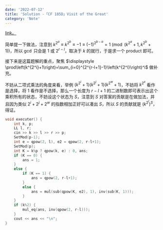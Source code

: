 ```yaml
---
date: '2022-07-12'
title: 'Solution -「CF 185D」Visit of the Great'
category: 'Note'
---
```


[link。](https://codeforces.com/problemset/problem/185/D)

简单提一下做法，注意到 $k^{2^a}\equiv k^{2^b}\equiv-1\equiv (-1)^{2^{b-a}}=1\pmod{(k^{2^a}+1,k^{2^{b}}+1)}$，所以 $\gcd$ 只会是 $1$ 或 $2^{r-l}$，取决于 $k$ 的就行，于是求一个 product 即可。

接下来是这篇题解的重点，聚焦 $\displaystyle \prod\left(k^{2^i}+1\right)=\sum_{i=0}^{2^{r-l+1}-1}\left(k^{2^l}\right)^i$ 做补充。

不妨从二项式乘法的角度来看，举例 $\left(k^{2^i}+1\right)\left(k^{2^j}+1\right)\left(k^{2^w}+1\right)$，不妨将 $k^{2^x}$ 看作是选择，将 $1$ 看作是不选择，那么一个长度为 $r-l+1$ 的二进制数即可表示出这个乘积所有的状态，不妨设这个状态为 $S$，注意到 $S$ 对答案的贡献是在做加法，并且因为类似 $2^i+2^j+2^w$ 的指数相加正好可以凑出 $S$，所以 $S$ 的贡献就是 $\left(k^{2^l}\right)^S$，得证。

```cpp
void executer() {
    int k, p;
    LL l, r;
    cin >> k >> l >> r >> p;
    SetMod(p-1);
    int e = qpow(2, l), e2 = qpow(2, r-l+1);
    SetMod(p);
    int K = k%p ? qpow(k, e) : 0, ans;
    if (K == 0) {
        ans = 1;
    }
    else {
        if (K == 1) {
            ans = qpow(2, r-l+1);
        }
        else {
            ans = mul(sub(qpow(K, e2), 1), inv(sub(K, 1)));
        }
    }
    if (k%2) {
        mul_eq(ans, inv(qpow(2, r-l)));
    }
    cout << ans << "\n";
}
```